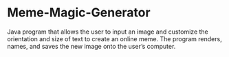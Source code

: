 # Meme-Magic-Generator
Java program that allows the user to input an image and customize the orientation and size of text to create an online meme. The program renders, names, and saves the new image onto the user’s computer. 
